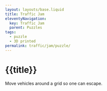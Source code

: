 ```yaml
---
layout: layouts/base.liquid
title: Traffic Jam
eleventyNavigation:
  key: Traffic Jam
  parent: Puzzles
tags:
  - puzzle
  - 3D printed
permalink: traffic/jam/puzzle/
---
```

# {{title}}

Move vehicles around a grid so one can escape.
